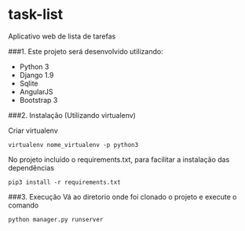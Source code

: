 # task-list
Aplicativo web de lista de tarefas

###1. Este projeto será desenvolvido utilizando:

* Python 3
* Django 1.9
* Sqlite
* AngularJS
* Bootstrap 3

###2. Instalação (Utilizando virtualenv)

  Criar virtualenv
  
  ```virtualenv nome_virtualenv -p python3```
  
  No projeto incluído o requirements.txt, para facilitar a instalação das dependências
  
  ```pip3 install -r requirements.txt```

###3. Execução
  Vá ao diretorio onde foi clonado o projeto e execute o comando
  
  ```python manager.py runserver```
  
